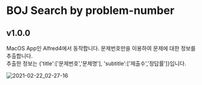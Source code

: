 # BOJ Search by problem-number

## v1.0.0
MacOS App인 Alfred4에서 동작합니다.
문제번호만을 이용하여 문제에 대한 정보를 추출합니다.  
추출한 정보는 {'title':['문제번호','문제명'], 'subtitle':['제출수','정답률']}입니다.

![2021-02-22_02-27-16](https://user-images.githubusercontent.com/46219689/108633092-b769d100-74b5-11eb-91b3-e510376acd2a.jpg)

